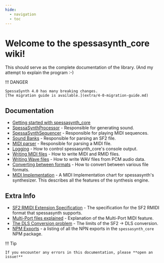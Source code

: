 ```yaml
---
hide:
  - navigation
  - toc
---
```


# Welcome to the spessasynth_core wiki!

This should serve as the complete documentation of the library.
(And my attempt to explain the program :-)

!!! DANGER

    SpessaSynth 4.0 has many breaking changes. 
    [The migration guide is available.](extra/4-0-migration-guide.md)

## Documentation

- [Getting started with spessasynth_core](getting-started/index.md)
- [SpessaSynthProcessor](spessa-synth-processor/index.md) - Responsible for generating sound.
- [SpessaSynthSequencer](spessa-synth-sequencer/index.md) - Responsible for playing MIDI sequences.
- [Sound Banks](sound-bank/index.md) - Responsible for parsing an SF2 file.
- [MIDI parser](midi/index.md) - Responsible for parsing a MIDI file.
- [Logging](extra/console-output.md) - How to control spessasynth_core's console output.
- [Writing MIDI files](writing-files/midi.md) - How to write MIDI and RMID files.
- [Writing Wave files](writing-files/wav.md) - How to write WAV files from PCM audio data.
- [Converting between formats](writing-files/converting-between-formats.md) - How to convert between various file
  formats.
- [MIDI Implementation](extra/midi-implementation.md) - A MIDI Implementation chart for spessasynth's
  synthesizer. This describes all the features of the synthesis engine.

## Extra Info

- [SF2 RMIDI Extension Specification](https://github.com/spessasus/sf2-rmidi-specification) - The specification for the
  SF2 RMIDI format that spessasynth supports.
- [Multi-Port files explained](extra/about-multi-port.md) - Explanation of the Multi-Port MIDI feature.
- [The DLS Conversion problem](extra/dls-conversion-problem.md) - The limits of the SF2 -> DLS conversion.
- [NPM Exports](extra/all-npm-exports.md) - a listing of all the NPN exports in the `spessasynth_core` NPM package.


!!! Tip

    If you encounter any errors in this documentation, please **open an issue!**